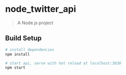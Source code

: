 # node_twitter_api

> A Node.js project

## Build Setup

``` bash
# install dependencies
npm install

# start api, serve with hot reload at localhost:3030
npm start
